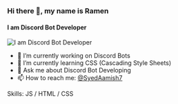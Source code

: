 ### Hi there 👋, my name is Ramen  
#### I am Discord Bot Developer
![I am Discord Bot Developer](https://c.tenor.com/2nh0lLPboyMAAAAC/killua.gif)

- 🔭 I’m currently working on Discord Bots
- 🌱 I’m currently learning CSS (Cascading Style Sheets)
- 💬 Ask me about Discord Bot Developing
- 📫 How to reach me: [@SyedAamish7](https://twitter.com/SyedAamish7)

Skills: JS / HTML / CSS




